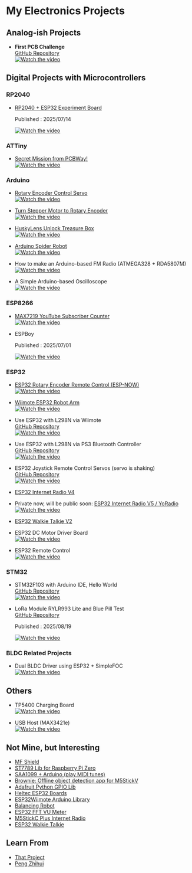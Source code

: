# My Electronics Projects

## Analog-ish Projects

* **First PCB Challenge**  
  [GitHub Repository](https://github.com/kawashimaken/mic-tester-lm358-lm386)  
  [![Watch the video](https://img.youtube.com/vi/nFrnlTu5QJI/0.jpg)](https://www.youtube.com/watch?v=nFrnlTu5QJI)

## Digital Projects with Microcontrollers

### RP2040

* [RP2040 + ESP32 Experiment Board](https://github.com/kawashimaken/rp2040-esp32-experiment-board)

  Published : 2025/07/14
  
  [![Watch the video](https://img.youtube.com/vi/p60-jE2-4uw/0.jpg)](https://www.youtube.com/watch?v=p60-jE2-4uw)

### ATTiny

* [Secret Mission from PCBWay!](https://www.youtube.com/watch?v=QW_ub1S5uK4)  
  [![Watch the video](https://img.youtube.com/vi/QW_ub1S5uK4/0.jpg)](https://www.youtube.com/watch?v=QW_ub1S5uK4)

### Arduino

* [Rotary Encoder Control Servo](https://github.com/kawashimaken/arduino-rotary-encoder-control-servo)  
  [![Watch the video](https://img.youtube.com/vi/p5afJRlpyuM/0.jpg)](https://www.youtube.com/watch?v=p5afJRlpyuM)

* [Turn Stepper Motor to Rotary Encoder](https://github.com/kawashimaken/turn-stepper-motor-to-rotary-encoder)  
  [![Watch the video](https://img.youtube.com/vi/WeZ-J6VnXnI/0.jpg)](https://www.youtube.com/watch?v=WeZ-J6VnXnI)

* [HuskyLens Unlock Treasure Box](https://github.com/kawashimaken/huskylens-unlock-treasure-box)  
  [![Watch the video](https://img.youtube.com/vi/NLYeVqr4qt0/0.jpg)](https://www.youtube.com/watch?v=NLYeVqr4qt0)

* [Arduino Spider Robot](https://github.com/kawashimaken/arduino-spider-robot)  
  [![Watch the video](http://img.youtube.com/vi/BmntMGtbWnE/0.jpg)](https://www.youtube.com/watch?v=BmntMGtbWnE)

* How to make an Arduino-based FM Radio (ATMEGA328 + RDA5807M)  
  [![Watch the video](https://img.youtube.com/vi/5V7dXCTpLK0/0.jpg)](https://www.youtube.com/watch?v=5V7dXCTpLK0)

* A Simple Arduino-based Oscilloscope  
  [![Watch the video](https://img.youtube.com/vi/1RsmJy6X9Yg/0.jpg)](https://www.youtube.com/watch?v=1RsmJy6X9Yg)

### ESP8266

* [MAX7219 YouTube Subscriber Counter](https://github.com/kawashimaken/esp8266_max7219_youtube_subscriber_counter)  
  [![Watch the video](https://img.youtube.com/vi/gD3KpWGXoV4/0.jpg)](https://www.youtube.com/watch?v=gD3KpWGXoV4)

* ESPBoy

  Published : 2025/07/01
  
  [![Watch the video](https://img.youtube.com/vi/Rwc5jAPaXKA/0.jpg)](https://www.youtube.com/watch?v=Rwc5jAPaXKA)

### ESP32

* [ESP32 Rotary Encoder Remote Control (ESP-NOW)](https://github.com/kawashimaken/esp32_rotary_encoder_remote_control_esp_now)  
  [![Watch the video](https://img.youtube.com/vi/8IGkFBghzww/0.jpg)](https://www.youtube.com/watch?v=8IGkFBghzww)

* [Wiimote ESP32 Robot Arm](https://github.com/kawashimaken/wiimote-eps32-robot-arm)  
  [![Watch the video](https://img.youtube.com/vi/TPcjP3Q70mc/0.jpg)](https://www.youtube.com/watch?v=TPcjP3Q70mc)

* Use ESP32 with L298N via Wiimote  
  [GitHub Repository](https://github.com/kawashimaken/esp32-L298N-wiimote)  
  [![Watch the video](https://img.youtube.com/vi/PfHG8Qa2jiM/0.jpg)](https://www.youtube.com/watch?v=PfHG8Qa2jiM)

* Use ESP32 with L298N via PS3 Bluetooth Controller  
  [GitHub Repository](https://github.com/kawashimaken/esp32-L298N-ps3-controller)  
  [![Watch the video](https://img.youtube.com/vi/PfHG8Qa2jiM/0.jpg)](https://www.youtube.com/watch?v=PfHG8Qa2jiM)

* ESP32 Joystick Remote Control Servos (servo is shaking)  
  [GitHub Repository](https://github.com/kawashimaken/esp32-joystick-remote-control-servos)  
  [![Watch the video](https://img.youtube.com/vi/qa2ixbKXAfQ/0.jpg)](https://www.youtube.com/watch?v=qa2ixbKXAfQ)

* [ESP32 Internet Radio V4](https://github.com/kawashimaken/esp32-internet-raido-v4)  
* Private now, will be public soon: [ESP32 Internet Radio V5 / YoRadio](https://github.com/kawashimaken/esp32-internet-radio-v5)  
  [![Watch the video](https://img.youtube.com/vi/7a9iGu3YC18/0.jpg)](https://www.youtube.com/watch?v=7a9iGu3YC18)

* [ESP32 Walkie Talkie V2](https://github.com/kawashimaken/esp32-walkie-talkie-v2)  
* ESP32 DC Motor Driver Board  
  [![Watch the video](https://img.youtube.com/vi/TynKvJ_xZA8/0.jpg)](https://www.youtube.com/watch?v=TynKvJ_xZA8)

* ESP32 Remote Control  
  [![Watch the video](https://img.youtube.com/vi/Q5oMYjQe5-g/0.jpg)](https://www.youtube.com/watch?v=Q5oMYjQe5-g)

### STM32

* STM32F103 with Arduino IDE, Hello World  
  [GitHub Repository](https://github.com/kawashimaken/STM32F103C8T6)  
  [![Watch the video](https://img.youtube.com/vi/jCXw1tdk7D8/0.jpg)](https://www.youtube.com/watch?v=jCXw1tdk7D8)

* LoRa Module RYLR993 Lite and Blue Pill Test  
  [GitHub Repository](https://github.com/kawashimaken/rylr993-lite-bluepill-test-code)
  
  Published : 2025/08/19
  
  [![Watch the video](https://img.youtube.com/vi/n4BayMWz080/0.jpg)](https://www.youtube.com/watch?v=n4BayMWz080)

### BLDC Related Projects

* Dual BLDC Driver using ESP32 + SimpleFOC  
  [![Watch the video](https://img.youtube.com/vi/IgbAx9IfV7Q/0.jpg)](https://www.youtube.com/watch?v=IgbAx9IfV7Q)

## Others

* TP5400 Charging Board  
  [![Watch the video](https://img.youtube.com/vi/ArDzwmH5L2k/0.jpg)](https://www.youtube.com/watch?v=ArDzwmH5L2k)

* USB Host (MAX3421e)  
  [![Watch the video](https://img.youtube.com/vi/xaTKUpOzTEs/0.jpg)](https://www.youtube.com/watch?v=xaTKUpOzTEs)

## Not Mine, but Interesting

* [MF Shield](https://github.com/dncoder/MFShield)  
* [ST7789 Lib for Raspberry Pi Zero](https://github.com/solinnovay/Python_ST7789)  
* [SAA1099 + Arduino (play MIDI tunes)](https://github.com/Bobcatmodder/SAATunes)  
* [Brownie: Offline object detection app for M5StickV](https://github.com/ksasao/brownie)  
* [Adafruit Python GPIO Lib](https://github.com/adafruit/Adafruit_Blinka)  
* [Heltec ESP32 Boards](https://github.com/HelTecAutomation/Heltec_ESP32)  
* [ESP32Wiimote Arduino Library](https://github.com/bigw00d/Arduino-ESP32Wiimote)  
* [Balancing Robot](https://github.com/kawashimaken/BalancingWii)  
* [ESP32 FFT VU Meter](https://github.com/s-marley/ESP32_FFT_VU)  
* [M5StickC Plus Internet Radio](https://github.com/prashantkamdar/M5StickCPLUS.internet_radio)  
* [ESP32 Walkie Talkie](https://github.com/atomic14/esp32-walkie-talkie)

## Learn From

* [That Project](https://github.com/kawashimaken/ThatProject)  
* [Peng Zhihui](https://github.com/peng-zhihui)
